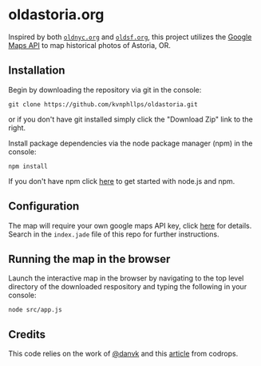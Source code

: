 # oldastoria.org

Inspired by both [```oldnyc.org```](https://www.oldnyc.org) and [```oldsf.org```](http://www.oldsf.org), this project
 utilizes the [Google Maps API](https://developers.google.com/maps/documentation/javascript/) to map historical photos of Astoria, OR. 
 	
## Installation

Begin by downloading the repository via git in the console:

```git clone https://github.com/kvnphllps/oldastoria.git```

or if you don't have git installed simply click the "Download Zip" link to the right.

 Install package dependencies via the node package manager (npm) in the console:
 
 ``` npm install ```

If you don't have npm click [here](http://blog.npmjs.org/post/104272486560/getting-started-with-npm) to get started with node.js and npm.

## Configuration

The map will require your own google maps API key, click [here](https://developers.google.com/maps/signup?hl=en) for details. Search in the ```index.jade``` file of this repo for further instructions.

## Running the map in the browser

Launch the interactive map in the browser by navigating to the top level directory of the downloaded respository and typing the following in your console:

 ```node src/app.js```  

## Credits
This code relies on the work of [@danvk](https://github.com/danvk) and this [article](http://tympanus.net/codrops/2013/03/19/thumbnail-grid-with-expanding-preview/) from codrops.

